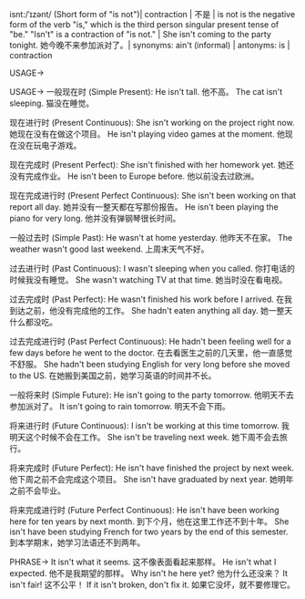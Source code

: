 isnt:/ˈɪzənt/ (Short form of "is not")| contraction | 不是 | is not is the negative form of the verb "is," which is the third person singular present tense of "be." "Isn't" is a contraction of "is not." |  She isn't coming to the party tonight. 她今晚不来参加派对了。| synonyms: ain't (informal) | antonyms: is | contraction

USAGE->

USAGE->
一般现在时 (Simple Present):
He isn't tall. 他不高。
The cat isn't sleeping.  猫没在睡觉。

现在进行时 (Present Continuous):
She isn't working on the project right now. 她现在没有在做这个项目。
He isn't playing video games at the moment. 他现在没在玩电子游戏。

现在完成时 (Present Perfect):
She isn't finished with her homework yet. 她还没有完成作业。
He isn't been to Europe before. 他以前没去过欧洲。

现在完成进行时 (Present Perfect Continuous):
She isn't been working on that report all day. 她并没有一整天都在写那份报告。
He isn't been playing the piano for very long. 他并没有弹钢琴很长时间。


一般过去时 (Simple Past):
He wasn't at home yesterday. 他昨天不在家。
The weather wasn't good last weekend. 上周末天气不好。

过去进行时 (Past Continuous):
I wasn't sleeping when you called. 你打电话的时候我没有睡觉。
She wasn't watching TV at that time. 她当时没在看电视。


过去完成时 (Past Perfect):
He wasn't finished his work before I arrived. 在我到达之前，他没有完成他的工作。
She hadn't eaten anything all day. 她一整天什么都没吃。

过去完成进行时 (Past Perfect Continuous):
He hadn't been feeling well for a few days before he went to the doctor. 在去看医生之前的几天里，他一直感觉不舒服。
She hadn't been studying English for very long before she moved to the US. 在她搬到美国之前，她学习英语的时间并不长。


一般将来时 (Simple Future):
He isn't going to the party tomorrow. 他明天不去参加派对了。
It isn't going to rain tomorrow. 明天不会下雨。


将来进行时 (Future Continuous):
I isn't be working at this time tomorrow. 我明天这个时候不会在工作。
She isn't be traveling next week. 她下周不会去旅行。


将来完成时 (Future Perfect):
He isn't have finished the project by next week. 他下周之前不会完成这个项目。
She isn't have graduated by next year. 她明年之前不会毕业。


将来完成进行时 (Future Perfect Continuous):
He isn't have been working here for ten years by next month. 到下个月，他在这里工作还不到十年。
She isn't have been studying French for two years by the end of this semester. 到本学期末，她学习法语还不到两年。



PHRASE->
It isn't what it seems. 这不像表面看起来那样。
He isn't what I expected. 他不是我期望的那样。
Why isn't he here yet? 他为什么还没来？
It isn't fair! 这不公平！
If it isn't broken, don't fix it. 如果它没坏，就不要修理它。 
